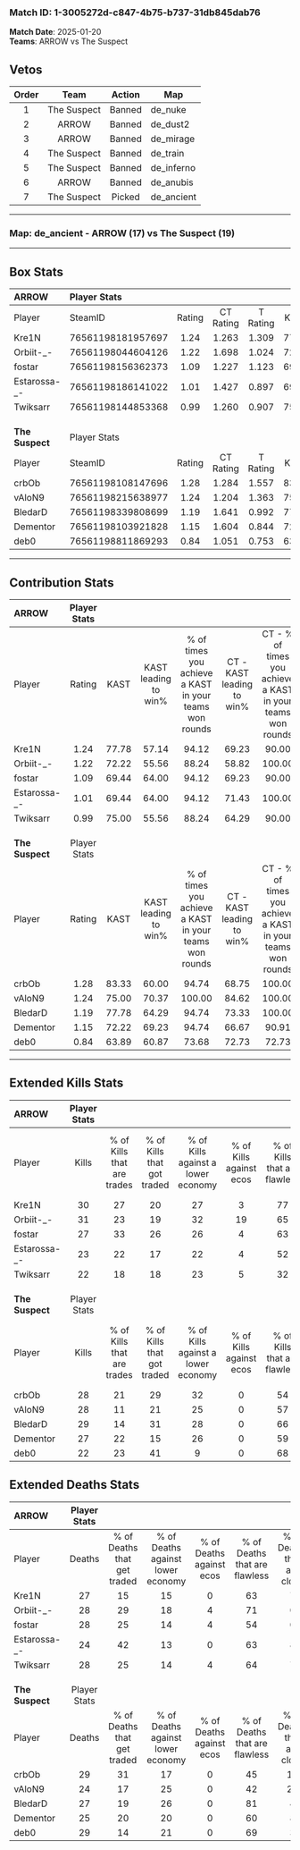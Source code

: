 ### Match ID: 1-3005272d-c847-4b75-b737-31db845dab76  
**Match Date**: 2025-01-20  
**Teams**: ARROW vs The Suspect  

## Vetos  

| Order | Team | Action | Map |
| :---: | :--: | :----: | --- |
| 1 | The Suspect | Banned | de_nuke |
| 2 | ARROW | Banned | de_dust2 |
| 3 | ARROW | Banned | de_mirage |
| 4 | The Suspect | Banned | de_train |
| 5 | The Suspect | Banned | de_inferno |
| 6 | ARROW | Banned | de_anubis |
| 7 | The Suspect | Picked | de_ancient |

---  

### **Map**: de_ancient - ARROW (17) vs The Suspect (19)  
---  

## Box Stats  

| **ARROW**       | Player Stats      |        |           |          |       |       |       |         |        |      |     |
| :- | :- | :-: | :-: | :-: | :-: | :-: | :-: | :-: | :-: | :-: | :-: |
| Player          | SteamID           | Rating | CT Rating | T Rating | KAST  |  ADR  | Kills | Assists | Deaths | K/D  | HS% |
| Kre1N           | 76561198181957697 |  1.24  |   1.263   |  1.309   | 77.78 | 81.4  |  30   |   11    |   27   | 1.11 | 30  |
| Orbiit-_-       | 76561198044604126 |  1.22  |   1.698   |  1.024   | 72.22 | 88.1  |  31   |    8    |   28   | 1.11 | 29  |
| fostar          | 76561198156362373 |  1.09  |   1.227   |  1.123   | 69.44 | 82.6  |  27   |    7    |   28   | 0.96 | 29  |
| Estarossa-_-    | 76561198186141022 |  1.01  |   1.427   |  0.897   | 69.44 | 71.4  |  23   |    7    |   24   | 0.96 | 69  |
| Twiksarr        | 76561198144853368 |  0.99  |   1.260   |  0.907   | 75.00 | 73.5  |  22   |   12    |   28   | 0.79 | 63  |
|                 |                   |        |           |          |       |       |       |         |        |      |     |
|                 |                   |        |           |          |       |       |       |         |        |      |     |
|                 |                   |        |           |          |       |       |       |         |        |      |     |
| **The Suspect** | Player Stats      |        |           |          |       |       |       |         |        |      |     |
| Player          | SteamID           | Rating | CT Rating | T Rating | KAST  |  ADR  | Kills | Assists | Deaths | K/D  | HS% |
| crbOb           | 76561198108147696 |  1.28  |   1.284   |  1.557   | 83.33 | 101.2 |  28   |   17    |   29   | 0.97 | 64  |
| vAloN9          | 76561198215638977 |  1.24  |   1.204   |  1.363   | 75.00 | 92.1  |  28   |    6    |   24   | 1.17 | 35  |
| BledarD         | 76561198339808699 |  1.19  |   1.641   |  0.992   | 77.78 | 76.8  |  29   |    7    |   27   | 1.07 | 27  |
| Dementor        | 76561198103921828 |  1.15  |   1.604   |  0.844   | 72.22 | 77.6  |  27   |   12    |   25   | 1.08 | 37  |
| deb0            | 76561198811869293 |  0.84  |   1.051   |  0.753   | 63.89 | 62.3  |  22   |    5    |   29   | 0.76 | 54  |
---  

## Contribution Stats  

| **ARROW**       | Player Stats |       |                      |                                                        |                           |                                                             |                          |                                                            |
| :- | :-: | :-: | :-: | :-: | :-: | :-: | :-: | :-: |
| Player          |    Rating    | KAST  | KAST leading to win% | % of times you achieve a KAST in your teams won rounds | CT - KAST leading to win% | CT - % of times you achieve a KAST in your teams won rounds | T - KAST leading to win% | T - % of times you achieve a KAST in your teams won rounds |
| Kre1N           |     1.24     | 77.78 |        57.14         |                         94.12                          |           69.23           |                            90.00                            |          46.67           |                           100.00                           |
| Orbiit-_-       |     1.22     | 72.22 |        55.56         |                         88.24                          |           58.82           |                           100.00                            |          50.00           |                           71.43                            |
| fostar          |     1.09     | 69.44 |        64.00         |                         94.12                          |           69.23           |                            90.00                            |          58.33           |                           100.00                           |
| Estarossa-_-    |     1.01     | 69.44 |        64.00         |                         94.12                          |           71.43           |                           100.00                            |          54.55           |                           85.71                            |
| Twiksarr        |     0.99     | 75.00 |        55.56         |                         88.24                          |           64.29           |                            90.00                            |          46.15           |                           85.71                            |
|                 |              |       |                      |                                                        |                           |                                                             |                          |                                                            |
|                 |              |       |                      |                                                        |                           |                                                             |                          |                                                            |
|                 |              |       |                      |                                                        |                           |                                                             |                          |                                                            |
| **The Suspect** | Player Stats |       |                      |                                                        |                           |                                                             |                          |                                                            |
| Player          |    Rating    | KAST  | KAST leading to win% | % of times you achieve a KAST in your teams won rounds | CT - KAST leading to win% | CT - % of times you achieve a KAST in your teams won rounds | T - KAST leading to win% | T - % of times you achieve a KAST in your teams won rounds |
| crbOb           |     1.28     | 83.33 |        60.00         |                         94.74                          |           68.75           |                           100.00                            |          50.00           |                           87.50                            |
| vAloN9          |     1.24     | 75.00 |        70.37         |                         100.00                         |           84.62           |                           100.00                            |          57.14           |                           100.00                           |
| BledarD         |     1.19     | 77.78 |        64.29         |                         94.74                          |           73.33           |                           100.00                            |          53.85           |                           87.50                            |
| Dementor        |     1.15     | 72.22 |        69.23         |                         94.74                          |           66.67           |                            90.91                            |          72.73           |                           100.00                           |
| deb0            |     0.84     | 63.89 |        60.87         |                         73.68                          |           72.73           |                            72.73                            |          50.00           |                           75.00                            |
---  

## Extended Kills Stats  

| **ARROW**       | Player Stats |                            |                            |                                    |                         |                              |                                 |                                       |                    |           |
| :- | :-: | :-: | :-: | :-: | :-: | :-: | :-: | :-: | :-: | :-: |
| Player          |    Kills     | % of Kills that are trades | % of Kills that got traded | % of Kills against a lower economy | % of Kills against ecos | % of Kills that are flawless | % of Kills that are close duels | % of Kills that are assisted by flash | Pistol Round Kills | AWP Kills |
| Kre1N           |      30      |             27             |             20             |                 27                 |            3            |              77              |                0                |                   0                   |         13         |     3     |
| Orbiit-_-       |      31      |             23             |             19             |                 32                 |           19            |              65              |               16                |                  13                   |         2          |     0     |
| fostar          |      27      |             33             |             26             |                 26                 |            4            |              63              |                4                |                   4                   |         1          |     3     |
| Estarossa-_-    |      23      |             22             |             17             |                 22                 |            4            |              52              |                4                |                   9                   |         0          |     2     |
| Twiksarr        |      22      |             18             |             18             |                 23                 |            5            |              32              |               32                |                   0                   |         0          |     0     |
|                 |              |                            |                            |                                    |                         |                              |                                 |                                       |                    |           |
|                 |              |                            |                            |                                    |                         |                              |                                 |                                       |                    |           |
|                 |              |                            |                            |                                    |                         |                              |                                 |                                       |                    |           |
| **The Suspect** | Player Stats |                            |                            |                                    |                         |                              |                                 |                                       |                    |           |
| Player          |    Kills     | % of Kills that are trades | % of Kills that got traded | % of Kills against a lower economy | % of Kills against ecos | % of Kills that are flawless | % of Kills that are close duels | % of Kills that are assisted by flash | Pistol Round Kills | AWP Kills |
| crbOb           |      28      |             21             |             29             |                 32                 |            0            |              54              |                4                |                   7                   |         0          |     6     |
| vAloN9          |      28      |             11             |             21             |                 25                 |            0            |              57              |                0                |                   4                   |         0          |     1     |
| BledarD         |      29      |             14             |             31             |                 28                 |            0            |              66              |                7                |                   7                   |         19         |     2     |
| Dementor        |      27      |             22             |             15             |                 26                 |            0            |              59              |                7                |                   0                   |         0          |     0     |
| deb0            |      22      |             23             |             41             |                 9                  |            0            |              68              |                5                |                   5                   |         0          |     0     |
## Extended Deaths Stats  

| **ARROW**       | Player Stats |                             |                                   |                          |                               |                            |                           |               |
| :- | :-: | :-: | :-: | :-: | :-: | :-: | :-: | :-: |
| Player          |    Deaths    | % of Deaths that get traded | % of Deaths against lower economy | % of Deaths against ecos | % of Deaths that are flawless | % of Deaths that are close | % of Deaths while blinded | Deaths to AWP |
| Kre1N           |      27      |             15              |                15                 |            0             |              63               |             7              |             4             |       4       |
| Orbiit-_-       |      28      |             29              |                18                 |            4             |              71               |             0              |            11             |       4       |
| fostar          |      28      |             25              |                14                 |            4             |              54               |             0              |             4             |       3       |
| Estarossa-_-    |      24      |             42              |                13                 |            0             |              63               |             8              |             4             |       4       |
| Twiksarr        |      28      |             25              |                14                 |            4             |              64               |             7              |             4             |       4       |
|                 |              |                             |                                   |                          |                               |                            |                           |               |
|                 |              |                             |                                   |                          |                               |                            |                           |               |
|                 |              |                             |                                   |                          |                               |                            |                           |               |
| **The Suspect** | Player Stats |                             |                                   |                          |                               |                            |                           |               |
| Player          |    Deaths    | % of Deaths that get traded | % of Deaths against lower economy | % of Deaths against ecos | % of Deaths that are flawless | % of Deaths that are close | % of Deaths while blinded | Deaths to AWP |
| crbOb           |      29      |             31              |                17                 |            0             |              45               |             17             |             7             |       3       |
| vAloN9          |      24      |             17              |                25                 |            0             |              42               |             21             |             0             |       2       |
| BledarD         |      27      |             19              |                26                 |            0             |              81               |             4              |             0             |       6       |
| Dementor        |      25      |             20              |                20                 |            0             |              60               |             8              |             4             |       2       |
| deb0            |      29      |             14              |                21                 |            0             |              69               |             3              |            10             |       3       |
